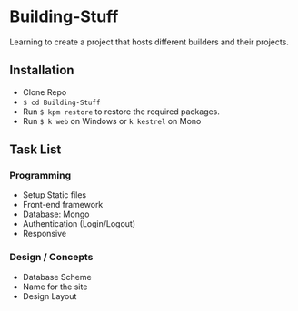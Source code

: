 Building-Stuff
==============
Learning to create a project that hosts different builders and their projects.

## Installation

- Clone Repo
- `$ cd Building-Stuff`
- Run `$ kpm restore` to restore the required packages.
- Run `$ k web` on Windows or `k kestrel` on Mono

## Task List

### Programming
- Setup Static files
- Front-end framework
- Database: Mongo
- Authentication (Login/Logout)
- Responsive

### Design / Concepts
- Database Scheme
- Name for the site
- Design Layout
